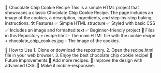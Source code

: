 🍪 Chocolate Chip Cookie Recipe
This is a simple HTML project that showcases a classic Chocolate Chip Cookie Recipe. The page includes an image of the cookies, a description, ingredients, and step-by-step baking instructions.
🛠 Features
✅ Simple HTML structure
✅ Styled with basic CSS
✅ Includes an image and formatted text
✅ Beginner-friendly project
📁 Files in this Repository
	•	recipe.html - The main HTML file with the cookie recipe.
	•	chocolate_chip_cookies.jpg - The image of the cookies.
	
🚀 How to Use
	1.	Clone or download the repository.
	2.	Open the recipe.html file in your web browser.
	3.	Enjoy the best chocolate chip cookie recipe!
📌 Future Improvements
🔹 Add more recipes.
🔹 Improve the design with advanced CSS.
🔹 Make it mobile-responsive.
